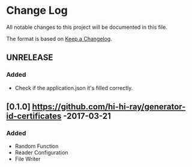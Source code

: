 # Change Log
All notable changes to this project will be documented in this file.

The format is based on [Keep a Changelog](http://keepachangelog.com/).

## UNRELEASE
### Added

- Check if the application.json it's filled correctly.

## [0.1.0] https://github.com/hi-hi-ray/generator-id-certificates -2017-03-21
### Added

- Random Function
- Reader Configuration
- File Writer

